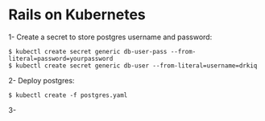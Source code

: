 # Rails on Kubernetes

1- Create a secret to store postgres username and password:
  ```
  $ kubectl create secret generic db-user-pass --from-literal=password=yourpassword
  $ kubectl create secret generic db-user --from-literal=username=drkiq
  ```
  
2- Deploy postgres:
  ```
  $ kubectl create -f postgres.yaml
  ```
  
3- 
